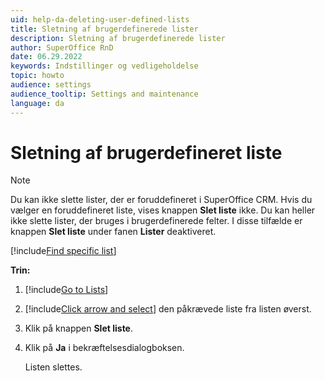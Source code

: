 ```yaml
---
uid: help-da-deleting-user-defined-lists
title: Sletning af brugerdefinerede lister
description: Sletning af brugerdefinerede lister
author: SuperOffice RnD
date: 06.29.2022
keywords: Indstillinger og vedligeholdelse
topic: howto
audience: settings
audience_tooltip: Settings and maintenance
language: da
---
```


# Sletning af brugerdefineret liste

> [!NOTE]
> Du kan ikke slette lister, der er foruddefineret i SuperOffice CRM. Hvis du vælger en foruddefineret liste, vises knappen **Slet liste** ikke. Du kan heller ikke slette lister, der bruges i brugerdefinerede felter. I disse tilfælde er knappen **Slet liste** under fanen **Lister** deaktiveret.

[!include[Find specific list](includes/tip-find-list.md)]

**Trin:**

1. [!include[Go to Lists](includes/goto-lists.md)]
2. [!include[Click arrow and select](includes/expand-list.md)] den påkrævede liste fra listen øverst.
3. Klik på knappen **Slet liste**.
4. Klik på **Ja** i bekræftelsesdialogboksen.

    Listen slettes.

<!-- Referenced links -->

<!-- Referenced images -->
